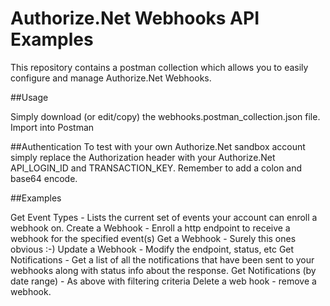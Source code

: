 # Authorize.Net Webhooks API Examples

This repository contains a postman collection which allows you to easily configure and manage Authorize.Net Webhooks.

##Usage

Simply download (or edit/copy) the webhooks.postman_collection.json file.
Import into Postman

##Authentication
To test with your own Authorize.Net sandbox account simply replace the Authorization header with your Authorize.Net API_LOGIN_ID and TRANSACTION_KEY.  Remember to add a colon and base64 encode.

##Examples

Get Event Types - Lists the current set of events your account can enroll a webhook on.
Create a Webhook - Enroll a http endpoint to receive a webhook for the specified event(s)
Get a Webhook - Surely this ones obvious :-)
Update a Webhook - Modify the endpoint, status, etc
Get Notifications - Get a list of all the notifications that have been sent to your webhooks along with status info about the response.
Get Notifications (by date range) - As above with filtering criteria
Delete a web hook - remove a webhook.
